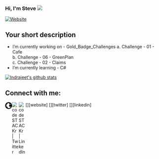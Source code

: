 ### Hi, I'm Steve  <img src="https://media.giphy.com/media/hvRJCLFzcasrR4ia7z/giphy.gif" width="25px">


[![Website](https://img.shields.io/badge/Text-Text-green?style=flat-square)](https://google.com)
## Your short description
- I’m currently working on - Gold_Badge_Challenges
    a. Challenge - 01 - Cafe
    <br />
    b. Challenge - 06 - GreenPlan
    <br />
    c. Challenge - 02 - Claims
    <br />
- I’m currently learning - C#

[![Indrajeet's github stats](https://github-readme-stats.vercel.app/api?username=Steve&count_private=true&include_all_commits=true&theme=radical)](https://google.com)
## Connect with me:
[<img align="left" alt="codeSTACKr.com" width="22px" src="https://raw.githubusercontent.com/iconic/open-iconic/master/svg/globe.svg" />][website]
[<img align="left" alt="codeSTACKr | Twitter" width="22px" src="https://cdn.jsdelivr.net/npm/simple-icons@v3/icons/twitter.svg" />][twitter]
[<img align="left" alt="codeSTACKr | LinkedIn" width="22px" src="https://cdn.jsdelivr.net/npm/simple-icons@v3/icons/linkedin.svg" />][linkedin]
<br />

